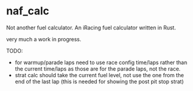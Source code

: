 # naf_calc
Not another fuel calculator. An iRacing fuel calculator written in Rust.

very much a work in progress.

TODO:

 * for warmup/parade laps need to use race config time/laps rather than the current time/laps as those are
    for the parade laps, not the race.
 * strat calc should take the current fuel level, not use the one from the end of the last lap (this is needed
   for showing the post pit stop strat)